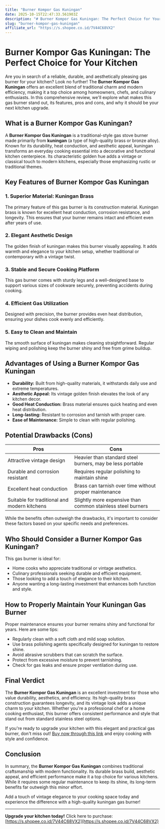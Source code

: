 ```yaml
---
title: "Burner Kompor Gas Kuningan"
date: 2025-10-15T22:47:33.561903Z
description: "# Burner Kompor Gas Kuningan: The Perfect Choice for Your Kitchen..."
slug: "burner-kompor-gas-kuningan"
affiliate_url: "https://s.shopee.co.id/7V44C68VX2"
---
```

# Burner Kompor Gas Kuningan: The Perfect Choice for Your Kitchen

Are you in search of a reliable, durable, and aesthetically pleasing gas burner for your kitchen? Look no further! The **Burner Kompor Gas Kuningan** offers an excellent blend of traditional charm and modern efficiency, making it a top choice among homeowners, chefs, and culinary enthusiasts. In this comprehensive review, we'll explore what makes this gas burner stand out, its features, pros and cons, and why it should be your next kitchen upgrade.

## What is a Burner Kompor Gas Kuningan?

A **Burner Kompor Gas Kuningan** is a traditional-style gas stove burner made primarily from **kuningan** (a type of high-quality brass or bronze alloy). Known for its durability, heat conduction, and aesthetic appeal, kuningan transforms an everyday cooking essential into a decorative and functional kitchen centerpiece. Its characteristic golden hue adds a vintage or classical touch to modern kitchens, especially those emphasizing rustic or traditional themes.

## Key Features of Burner Kompor Gas Kuningan

### 1. Superior Material: Kuningan Brass

The primary feature of this gas burner is its construction material. Kuningan brass is known for excellent heat conduction, corrosion resistance, and longevity. This ensures that your burner remains intact and efficient even after years of use.

### 2. Elegant Aesthetic Design

The golden finish of kuningan makes this burner visually appealing. It adds warmth and elegance to your kitchen setup, whether traditional or contemporary with a vintage twist.

### 3. Stable and Secure Cooking Platform

This gas burner comes with sturdy legs and a well-designed base to support various sizes of cookware securely, preventing accidents during cooking.

### 4. Efficient Gas Utilization

Designed with precision, the burner provides even heat distribution, ensuring your dishes cook evenly and efficiently.

### 5. Easy to Clean and Maintain

The smooth surface of kuningan makes cleaning straightforward. Regular wiping and polishing keep the burner shiny and free from grime buildup.

## Advantages of Using a Burner Kompor Gas Kuningan

- **Durability:** Built from high-quality materials, it withstands daily use and extreme temperatures.
- **Aesthetic Appeal:** Its vintage golden finish elevates the look of any kitchen decor.
- **Good Heat Conduction:** Brass material ensures quick heating and even heat distribution.
- **Long-lasting:** Resistant to corrosion and tarnish with proper care.
- **Ease of Maintenance:** Simple to clean with regular polishing.

## Potential Drawbacks (Cons)

| Pros | Cons |
|-------|--------|
| Attractive vintage design | Heavier than standard steel burners, may be less portable |
| Durable and corrosion resistant | Requires regular polishing to maintain shine |
| Excellent heat conduction | Brass can tarnish over time without proper maintenance |
| Suitable for traditional and modern kitchens | Slightly more expensive than common stainless steel burners |

While the benefits often outweigh the drawbacks, it's important to consider these factors based on your specific needs and preferences.

## Who Should Consider a Burner Kompor Gas Kuningan?

This gas burner is ideal for:

- Home cooks who appreciate traditional or vintage aesthetics.
- Culinary professionals seeking durable and efficient equipment.
- Those looking to add a touch of elegance to their kitchen.
- Anyone wanting a long-lasting investment that enhances both function and style.

## How to Properly Maintain Your Kuningan Gas Burner

Proper maintenance ensures your burner remains shiny and functional for years. Here are some tips:

- Regularly clean with a soft cloth and mild soap solution.
- Use brass polishing agents specifically designed for kuningan to restore shine.
- Avoid abrasive scrubbers that can scratch the surface.
- Protect from excessive moisture to prevent tarnishing.
- Check for gas leaks and ensure proper ventilation during use.

## Final Verdict

The **Burner Kompor Gas Kuningan** is an excellent investment for those who value durability, aesthetics, and efficiency. Its high-quality brass construction guarantees longevity, and its vintage look adds a unique charm to your kitchen. Whether you're a professional chef or a home cooking enthusiast, this burner offers consistent performance and style that stand out from standard stainless steel options.

If you're ready to upgrade your kitchen with this elegant and practical gas burner, don't miss out! [Buy now through this link](https://s.shopee.co.id/7V44C68VX2) and enjoy cooking with style and confidence.

## Conclusion

In summary, the **Burner Kompor Gas Kuningan** combines traditional craftsmanship with modern functionality. Its durable brass build, aesthetic appeal, and efficient performance make it a top choice for various kitchens. While it requires some regular maintenance to keep its shine, its long-term benefits far outweigh this minor effort.

Add a touch of vintage elegance to your cooking space today and experience the difference with a high-quality kuningan gas burner!

---

**Upgrade your kitchen today!** Click here to purchase: [https://s.shopee.co.id/7V44C68VX2](https://s.shopee.co.id/7V44C68VX2)